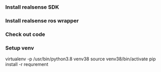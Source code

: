 ### Install realsense SDK

### Install realsense ros wrapper

### Check out code

### Setup venv
virtualenv -p /usr/bin/python3.8 venv38
source venv38/bin/activate
pip install -r requrement

